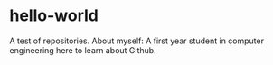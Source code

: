 # hello-world
A test of repositories.
About myself: A first year student in computer engineering here to learn about Github.
